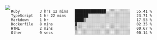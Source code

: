 

<a href="https://github.com/anuraghazra/github-readme-stats">
  <img align="left" src="https://github-readme-stats.vercel.app/api?username=kfly8&count_private=true&show_icons=true&theme=calm" />
</a>


<!--START_SECTION:waka-->

```text
Ruby         3 hrs 12 mins   ██████████████░░░░░░░░░░░   55.41 %
TypeScript   1 hr 22 mins    ██████░░░░░░░░░░░░░░░░░░░   23.71 %
Markdown     1 hr            ████▒░░░░░░░░░░░░░░░░░░░░   17.53 %
Dockerfile   8 mins          ▓░░░░░░░░░░░░░░░░░░░░░░░░   02.35 %
HTML         2 mins          ▒░░░░░░░░░░░░░░░░░░░░░░░░   00.67 %
Other        0 secs          ░░░░░░░░░░░░░░░░░░░░░░░░░   00.14 %
```

<!--END_SECTION:waka-->
